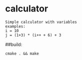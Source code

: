 # calculator
    Simple calculator with variables
    examples:
    i = 10
    j = (1+3) * (i++ + 6) + 3

##build:

    cmake . && make


